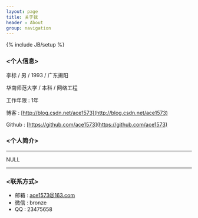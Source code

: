 ```yaml
---
layout: page
title: 关于我
header : About
group: navigation
---
```

{% include JB/setup %}

### <个人信息>

李标 / 男 / 1993 / 广东揭阳

华南师范大学 / 本科 / 网络工程

工作年限 : 1年

博客 : [http://blog.csdn.net/ace1573](http://blog.csdn.net/ace1573)

Github : [https://github.com/ace1573](https://github.com/ace1573)


### <个人简介>

---

NULL




---

### <联系方式>

 - 邮箱 : ace1573@163.com
 - 微信 : bronze
 - QQ : 23475658